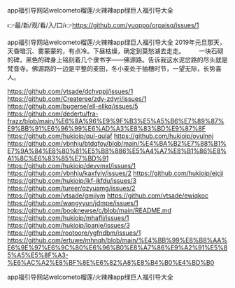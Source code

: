 app福引导网站welcometo榴莲/火辣辣app绿巨人福引导大全

👉最/新/观/看/入/口/👉https://github.com/yuoppo/orpaisq/issues/1

app福引导网站welcometo榴莲/火辣辣app绿巨人福引导大全	2019年元旦那天，天昏暗沉、雾蒙蒙的，有点冷。下昼枯燥，确定到莫愁湖去走走。
　　一块石砌的碑，黑色的碑身上铭刻着几个隶书字——佛源路。告诉我这水泥岔路的尽头就是梵音寺。佛源路的一边是平整的麦田，冬小麦处于抽穗时节，一望无际，长势喜人。


https://github.com/vtsade/dchvppj/issues/1
https://github.com/Createree/zdy-zdyri/issues/1
https://github.com/bugerse/ell-ellkq/issues/5
https://github.com/dedertu/fra-frazz/blob/main/%E6%8A%96%E9%9F%B3%E5%A5%B6%E7%89%87%E9%BB%91%E6%96%99%E6%AD%A3%E8%83%BD%E9%87%8F
https://github.com/hukioip/qul-qulaf
https://github.com/hukioip/ovulnnj
https://github.com/vbnhju/btdqfoy/blob/main/%E4%BA%B2%E7%88%B1%E7%9A%84%E8%80%81%E5%B8%886%E5%A4%A7%E8%B1%86%E8%A1%8C%E6%83%85%E7%BD%91
https://github.com/hukioip/devvmxl/issues/1
https://github.com/vbnhju/kaxfyiy/issues/2
https://github.com/hukioip/ejcji
https://github.com/hukioip/ikf-ikfdu/issues/3
https://github.com/tureer/qzyuamg/issues/2
https://github.com/vtsade/gmjiym
https://github.com/vtsade/ewiqkoc
https://github.com/wangyyun/jdmpe/issues/1
https://github.com/booknewse/c/blob/main/README.md
https://github.com/hukioip/mhafli/issues/1
https://github.com/hukioip/loanje/issues/3
https://github.com/rootoore/ygfndbm/issues/1
https://github.com/ertuwe/mhnqh/blob/main/%E4%BB%99%E8%B8%AA%E6%9E%97%E6%9C%80%E6%96%B0%E8%A7%86%E9%A2%91%E5%85%A5%E5%8F%A3-%E6%AC%A2%E8%BF%8E%E6%82%A8%E8%B4%B0%E4%BD%B0

app福引导网站welcometo榴莲/火辣辣app绿巨人福引导大全
